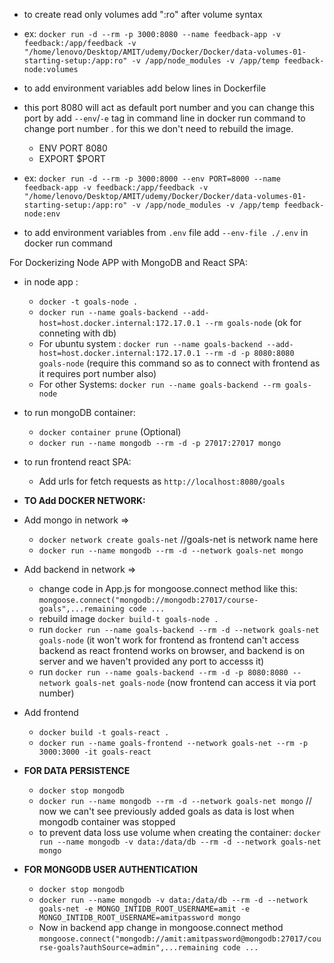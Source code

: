 - to create read only volumes add ":ro" after volume syntax
- ex: `docker run -d --rm -p 3000:8080 --name feedback-app -v feedback:/app/feedback -v "/home/lenovo/Desktop/AMIT/udemy/Docker/Docker/data-volumes-01-starting-setup:/app:ro" -v /app/node_modules -v /app/temp feedback-node:volumes`

- to add environment variables add below lines in Dockerfile
- this port 8080 will act as default port number and you can change this port by add `--env`/`-e` tag in command line in docker run command to change port number . for this we don't need to rebuild the image.
  - ENV PORT 8080
  - EXPORT $PORT
- ex: `docker run -d --rm -p 3000:8000 --env PORT=8000 --name feedback-app -v feedback:/app/feedback -v "/home/lenovo/Desktop/AMIT/udemy/Docker/Docker/data-volumes-01-starting-setup:/app:ro" -v /app/node_modules -v /app/temp feedback-node:env`
- to add environment variables from `.env` file add `--env-file ./.env` in docker run command

For Dockerizing Node APP with MongoDB and React SPA:
- in node app :
  - `docker -t goals-node .`
  - `docker run --name goals-backend --add-host=host.docker.internal:172.17.0.1 --rm goals-node` (ok for conneting with db)
  - For ubuntu system : `docker run --name goals-backend --add-host=host.docker.internal:172.17.0.1 --rm -d -p 8080:8080 goals-node` (require this command so as to connect with frontend as it requires port number also)
  - For other Systems: `docker run --name goals-backend --rm goals-node`
- to run mongoDB container:
  - `docker container prune` (Optional)
  - `docker run --name mongodb --rm -d -p 27017:27017 mongo`
- to run frontend react SPA:
  - Add urls for fetch requests as `http://localhost:8080/goals`

- **TO Add DOCKER NETWORK:**
- Add mongo in network =>
  - `docker network create goals-net` //goals-net is network name here
  - `docker run --name mongodb --rm -d --network goals-net mongo`
- Add backend in network =>
  - change code in App.js for mongoose.connect method like this: `mongoose.connect("mongodb://mongodb:27017/course-goals",...remaining code ...`
  - rebuild image `docker build-t goals-node .`
  - run `docker run --name goals-backend --rm -d --network goals-net goals-node` (it won't work for frontend as frontend can't access backend as react frontend works on browser, and backend is on server and we haven't provided any port to accesss it) 
  - run `docker run --name goals-backend --rm -d -p 8080:8080 --network goals-net goals-node` (now frontend can access it via port number)

- Add frontend
  - `docker build -t goals-react .`
  - `docker run --name goals-frontend --network goals-net --rm -p 3000:3000 -it goals-react`

- **FOR DATA PERSISTENCE**
  - `docker stop mongodb`
  - `docker run --name mongodb --rm -d --network goals-net mongo` // now we can't see previously added goals as data is lost when mongodb container was stopped
  - to prevent data loss use volume when creating the container: `docker run --name mongodb -v data:/data/db --rm -d --network goals-net mongo`

- **FOR MONGODB USER AUTHENTICATION**
  - `docker stop mongodb`
  - `docker run --name mongodb -v data:/data/db --rm -d --network goals-net -e MONGO_INTIDB_ROOT_USERNAME=amit -e MONGO_INTIDB_ROOT_USERNAME=amitpassword mongo`
  - Now in backend app change in mongoose.connect method `mongoose.connect("mongodb://amit:amitpassword@mongodb:27017/course-goals?authSource=admin",...remaining code ...`